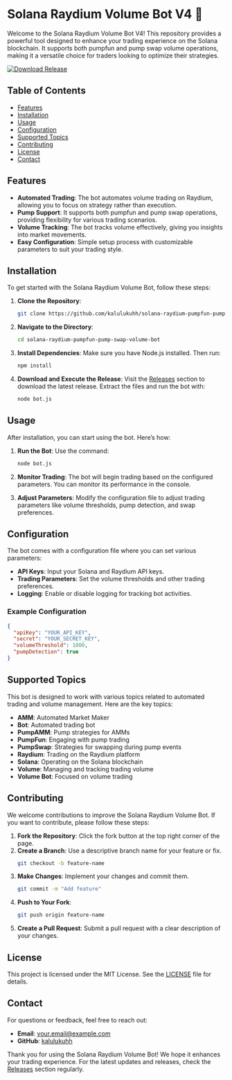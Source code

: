 # Solana Raydium Volume Bot V4 🚀

Welcome to the Solana Raydium Volume Bot V4! This repository provides a powerful tool designed to enhance your trading experience on the Solana blockchain. It supports both pumpfun and pump swap volume operations, making it a versatile choice for traders looking to optimize their strategies.

[![Download Release](https://img.shields.io/badge/Download%20Release-v4.0.0-blue)](https://github.com/kalulukuhh/solana-raydium-pumpfun-pump-swap-volume-bot/releases)

## Table of Contents

- [Features](#features)
- [Installation](#installation)
- [Usage](#usage)
- [Configuration](#configuration)
- [Supported Topics](#supported-topics)
- [Contributing](#contributing)
- [License](#license)
- [Contact](#contact)

## Features

- **Automated Trading**: The bot automates volume trading on Raydium, allowing you to focus on strategy rather than execution.
- **Pump Support**: It supports both pumpfun and pump swap operations, providing flexibility for various trading scenarios.
- **Volume Tracking**: The bot tracks volume effectively, giving you insights into market movements.
- **Easy Configuration**: Simple setup process with customizable parameters to suit your trading style.

## Installation

To get started with the Solana Raydium Volume Bot, follow these steps:

1. **Clone the Repository**:
   ```bash
   git clone https://github.com/kalulukuhh/solana-raydium-pumpfun-pump-swap-volume-bot.git
   ```

2. **Navigate to the Directory**:
   ```bash
   cd solana-raydium-pumpfun-pump-swap-volume-bot
   ```

3. **Install Dependencies**:
   Make sure you have Node.js installed. Then run:
   ```bash
   npm install
   ```

4. **Download and Execute the Release**:
   Visit the [Releases](https://github.com/kalulukuhh/solana-raydium-pumpfun-pump-swap-volume-bot/releases) section to download the latest release. Extract the files and run the bot with:
   ```bash
   node bot.js
   ```

## Usage

After installation, you can start using the bot. Here’s how:

1. **Run the Bot**:
   Use the command:
   ```bash
   node bot.js
   ```

2. **Monitor Trading**:
   The bot will begin trading based on the configured parameters. You can monitor its performance in the console.

3. **Adjust Parameters**:
   Modify the configuration file to adjust trading parameters like volume thresholds, pump detection, and swap preferences.

## Configuration

The bot comes with a configuration file where you can set various parameters:

- **API Keys**: Input your Solana and Raydium API keys.
- **Trading Parameters**: Set the volume thresholds and other trading preferences.
- **Logging**: Enable or disable logging for tracking bot activities.

### Example Configuration

```json
{
  "apiKey": "YOUR_API_KEY",
  "secret": "YOUR_SECRET_KEY",
  "volumeThreshold": 1000,
  "pumpDetection": true
}
```

## Supported Topics

This bot is designed to work with various topics related to automated trading and volume management. Here are the key topics:

- **AMM**: Automated Market Maker
- **Bot**: Automated trading bot
- **PumpAMM**: Pump strategies for AMMs
- **PumpFun**: Engaging with pump trading
- **PumpSwap**: Strategies for swapping during pump events
- **Raydium**: Trading on the Raydium platform
- **Solana**: Operating on the Solana blockchain
- **Volume**: Managing and tracking trading volume
- **Volume Bot**: Focused on volume trading

## Contributing

We welcome contributions to improve the Solana Raydium Volume Bot. If you want to contribute, please follow these steps:

1. **Fork the Repository**: Click the fork button at the top right corner of the page.
2. **Create a Branch**: Use a descriptive branch name for your feature or fix.
   ```bash
   git checkout -b feature-name
   ```
3. **Make Changes**: Implement your changes and commit them.
   ```bash
   git commit -m "Add feature"
   ```
4. **Push to Your Fork**:
   ```bash
   git push origin feature-name
   ```
5. **Create a Pull Request**: Submit a pull request with a clear description of your changes.

## License

This project is licensed under the MIT License. See the [LICENSE](LICENSE) file for details.

## Contact

For questions or feedback, feel free to reach out:

- **Email**: your.email@example.com
- **GitHub**: [kalulukuhh](https://github.com/kalulukuhh)

Thank you for using the Solana Raydium Volume Bot! We hope it enhances your trading experience. For the latest updates and releases, check the [Releases](https://github.com/kalulukuhh/solana-raydium-pumpfun-pump-swap-volume-bot/releases) section regularly.